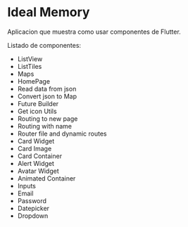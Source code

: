 # Ideal Memory

Aplicacion que muestra como usar componentes de Flutter.

Listado de componentes:

+ ListView
+ ListTiles
+ Maps
+ HomePage
+ Read data from json
+ Convert json to Map
+ Future Builder
+ Get icon Utils
+ Routing to new page
+ Routing with name
+ Router file and dynamic routes
+ Card Widget
+ Card Image
+ Card Container
+ Alert Widget
+ Avatar Widget
+ Animated Container
+ Inputs
+ Email
+ Password
+ Datepicker
+ Dropdown